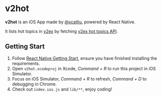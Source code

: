 v2hot
===

**v2hot** is an iOS App made by [@xcatliu](https://github.com/xcatliu), powered by React Native.

It lists hot topics in [v2ex](https://v2ex.com/) by fetching [v2ex hot topics API](https://www.v2ex.com/api/topics/hot.json).

## Getting Start

1. Follow [React Native Getting Start](https://facebook.github.io/react-native/docs/getting-started.html), ensure you have finished installing the requirements.
2. Open `v2hot.xcodeproj` in Xcode, *Command + R* to run this project in iOS Simulator.
3. Focus on iOS Simulator, *Command + R* to refresh, *Command + D* to debugging in Chrome.
3. Check out `index.ios.js` and `lib/**`, enjoy coding!
